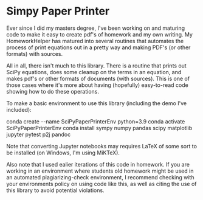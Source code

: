 # Simpy Paper Printer

Ever since I did my masters degree, I've been working on and maturing code to make it easy to create pdf's of homework and my own writing.  My HomeworkHelper has matured into several routines that automates the process of print equations out in a pretty way and making PDF's (or other formats) with sources.  

All in all, there isn't much to this library.  There is a routine that prints out SciPy equations, does some cleanup on the terms in an equation, and makes pdf's or other formats of documents (with sources).  This is one of those cases where it's more about having (hopefully) easy-to-read code showing how to do these operations.

To make a basic environment to use this library (including the demo I've included):

conda create --name SciPyPaperPrinterEnv python=3.9
conda activate SciPyPaperPrinterEnv
conda install sympy numpy pandas scipy matplotlib jupyter pytest p2j pandoc 

Note that converting Jupyter notebooks may requires LaTeX of some sort to be installed (on Windows, I'm using MiKTeX).

Also note that I used ealier iterations of this code in homework.  If you are working in an environment where students old homework might be used in an automated plagiarizing-check environment, I recommend checking with your environments policy on using code like this, as well as citing the use of this library to avoid potential violations.
